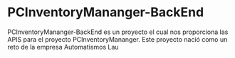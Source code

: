 # PCInventoryMananger-BackEnd
PCInventoryMananger-BackEnd es un proyecto el cual nos proporciona las APIS para el proyecto PCInventoryMananger. Este proyecto nació como un reto de la empresa Automatismos Lau
